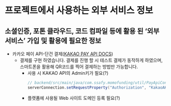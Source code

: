 # **프로젝트에서 사용하는 외부 서비스 정보**

## **소셜인증, 포톤 클라우드, 코드 컴파일 등에 활용 된 ‘외부 서비스’ 가입 및 활용에 필요한 정보**

* 카카오 페이 API-단건 결제([KAKAO PAY API DOCS](https://developers.kakao.com/docs/latest/ko/kakaopay/single-payment))
    * 결제를 구현 하였습니다. 결제를 진행 할 시 테스트 결제가 동작하게 하였으며, 스마트폰을 활용해 QR코드를 찍어 결제하는 방법만 가능합니다.
      * 사용 시 KAKAO API의 Admin키가 필요(?)
        ```java
        // backend/src/main/java/com.ssafy.momofunding/util/PayApiController.java 54Line
        serverConnection.setRequestProperty("Authorization", "KakaoAK 카카오API Admin키");
        ```
      * 플랫폼에 사용될 Web 사이트 도메인 등록 필요(?)